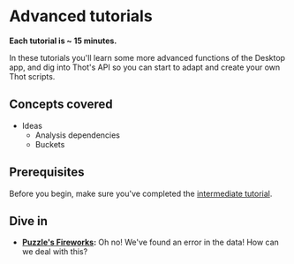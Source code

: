 # Advanced tutorials
**Each tutorial is ~ 15 minutes.**

In these tutorials you'll learn some more advanced functions of the Desktop app, and dig into Thot's API so you can start to adapt and create your own Thot scripts.

## Concepts covered
+ Ideas
    - Analysis dependencies
    - Buckets

## Prerequisites
Before you begin, make sure you've completed the [intermediate tutorial](/intermediate).

## Dive in
+ **[Puzzle's Fireworks](fireworks):** Oh no! We've found an error in the data! How can we deal with this?
